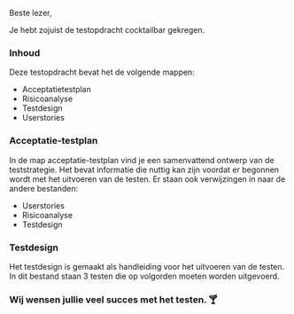 Beste lezer,

Je hebt zojuist de testopdracht cocktailbar gekregen.

### Inhoud

Deze testopdracht bevat het de volgende mappen:
* Acceptatietestplan
* Risicoanalyse
* Testdesign
* Userstories


### Acceptatie-testplan

In de map acceptatie-testplan vind je een samenvattend ontwerp van de teststrategie.
Het bevat informatie die nuttig kan zijn voordat er begonnen wordt met het uitvoeren van de testen.
Er staan ook verwijzingen in naar de andere bestanden:
- Userstories
- Risicoanalyse
- Testdesign

### Testdesign
Het testdesign is gemaakt als handleiding voor het uitvoeren van de testen.
In dit bestand staan 3 testen die op volgorden moeten worden uitgevoerd.


### Wij wensen jullie veel succes met het testen. 🍸
